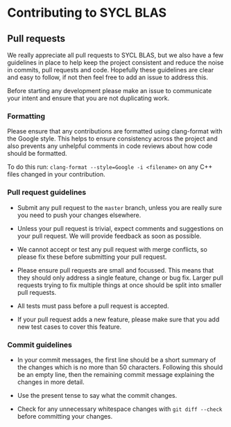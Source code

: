 # Contributing to SYCL BLAS

## Pull requests

We really appreciate all pull requests to SYCL BLAS, but we also have a few
guidelines in place to help keep the project consistent and reduce the noise in
commits, pull requests and code. Hopefully these guidelines are clear and easy
to follow, if not then feel free to add an issue to address this.

Before starting any development please make an issue to communicate your intent
and ensure that you are not duplicating work.

### Formatting

Please ensure that any contributions are formatted using clang-format with the
Google style. This helps to ensure consistency across the project and also
prevents any unhelpful comments in code reviews about how code should be
formatted.

To do this run: `clang-format --style=Google -i <filename>` on any C++ files
changed in your contribution.

### Pull request guidelines

* Submit any pull request to the `master` branch, unless you are really sure
  you need to push your changes elsewhere.

* Unless your pull request is trivial, expect comments and suggestions on your
  pull request. We will provide feedback as soon as possible.

* We cannot accept or test any pull request with merge conflicts, so please fix
  these before submitting your pull request.

* Please ensure pull requests are small and focussed. This means that they
  should only address a single feature, change or bug fix. Larger pull requests
  trying to fix multiple things at once should be split into smaller pull
  requests.

* All tests must pass before a pull request is accepted.

* If your pull request adds a new feature, please make sure that you add new
  test cases to cover this feature.

### Commit guidelines

* In your commit messages, the first line should be a short summary of the
  changes which is no more than 50 characters. Following this should be an
  empty line, then the remaining commit message explaining the changes in more
  detail.

* Use the present tense to say what the commit changes.

* Check for any unnecessary whitespace changes with `git diff --check` before
  committing your changes.

